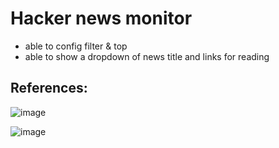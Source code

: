 # Hacker news monitor

* able to config filter & top
* able to show a dropdown of news title and links for reading

## References:
![image](https://github.com/user-attachments/assets/ca8b33a9-0590-48d8-bdd1-8fe4f536002d)

![image](https://github.com/user-attachments/assets/91084455-d316-45f6-b407-c0cbb083b8da)
